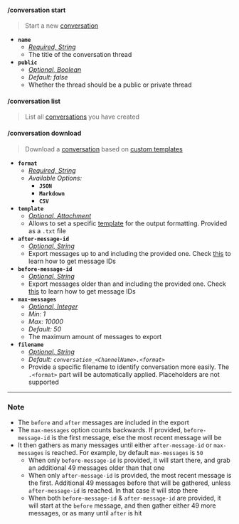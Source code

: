 #### /conversation start
> Start a new [conversation](../reference/Conversation)
- **`name`**
  - *[Required, String](proompter-documentation/guides/Quickstart/Slash%20Commands.md####String)*
  - The title of the conversation thread
- **`public`**
  - *[Optional, Boolean](proompter-documentation/guides/Quickstart/Slash%20Commands.md####Boolean)*
  - *Default: false*
  - Whether the thread should be a public or private thread

#### /conversation list
> List all [conversations](../reference/Conversation) you have created

#### /conversation download
> Download a [conversation](../reference/Conversation) based on [custom templates](<LINK_TO_EXPORT_TEMPLATE>)
- **`format`**
  - *[Required, String](proompter-documentation/guides/Quickstart/Slash%20Commands.md####String)*
  - *Available Options:*
	- **`JSON`**
	- **`Markdown`**
	- **`CSV`**
- **`template`**
  - *[Optional, Attachment](proompter-documentation/guides/Quickstart/Slash%20Commands.md####Attachment)*
  - Allows to set a specific [template](<LINK_TO_EXPORT_TEMPLATE>) for the output formatting. Provided as a `.txt` file
- **`after-message-id`**
  - *[Optional, String](proompter-documentation/guides/Quickstart/Slash%20Commands.md####String)*
  - Export messages up to and including the provided one. Check [this](../guides/Good%20to%20Know/Get%20IDs%20of%20Roles-Users-Channels) to learn how to get message IDs
- **`before-message-id`**
  - *[Optional, String](proompter-documentation/guides/Quickstart/Slash%20Commands.md####String)*
  - Export messages older than and including the provided one. Check [this](../guides/Good%20to%20Know/Get%20IDs%20of%20Roles-Users-Channels) to learn how to get message IDs
- **`max-messages`**
  - *[Optional, Integer](proompter-documentation/guides/Quickstart/Slash%20Commands.md####Integer)*
  - *Min: 1*
  - *Max: 10000*
  - *Default: 50*
  - The maximum amount of messages to export
- **`filename`**
  - *[Optional, String](proompter-documentation/guides/Quickstart/Slash%20Commands.md####String)*
  - *Default: `conversation_<ChannelName>.<format>`*
  - Provide a specific filename to identify conversation more easily. The `.<format>` part will be automatically applied. Placeholders are not supported


---


### Note
- The `before` and `after` messages are included in the export
- The `max-messages` option counts backwards. If provided, `before-message-id` is the first message, else the most recent message will be
- It then gathers as many messages until either `after-message-id` or `max-messages` is reached. For example, by default `max-messages` is `50`
  - When only `before-message-id` is provided, it will start there, and grab an additional 49 messages older than that one
  - When only `after-message-id` is provided, the most recent message is the first. Additional 49 messages before that will be gathered, unless `after-message-id` is reached. In that case it will stop there
  - When both `before-message-id` & `after-message-id` are provided, it will start at the `before` message, and then gather either 49 more messages, or as many until `after` is hit
